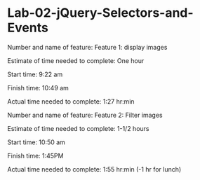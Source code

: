 # Lab-02-jQuery-Selectors-and-Events

Number and name of feature: Feature 1: display images

Estimate of time needed to complete: One hour

Start time: 9:22 am

Finish time: 10:49 am

Actual time needed to complete: 1:27 hr:min

Number and name of feature: Feature 2: Filter images

Estimate of time needed to complete: 1-1/2 hours

Start time: 10:50 am

Finish time: 1:45PM

Actual time needed to complete: 1:55 hr:min (-1 hr for lunch)